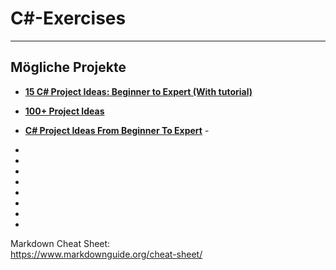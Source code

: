 # C#-Exercises
---


## Mögliche Projekte
- **[15 C# Project Ideas: Beginner to Expert (With tutorial)](https://dev.to/nerdjfpb/15-c-project-ideas-beginner-to-expert-with-tutorial-iio)** 

- **[100+ Project Ideas](https://dev.to/samborick/100-project-ideas-oda)** 

- **[C# Project Ideas From Beginner To Expert](https://codersera.com/blog/c-project-ideas/)** -
-
-
-
-
-
-
-
-    
  
    
  
  
  
Markdown Cheat Sheet:  
https://www.markdownguide.org/cheat-sheet/
